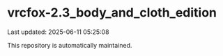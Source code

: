 # vrcfox-2.3_body_and_cloth_edition

Last updated: 2025-06-11 05:25:08

This repository is automatically maintained.
